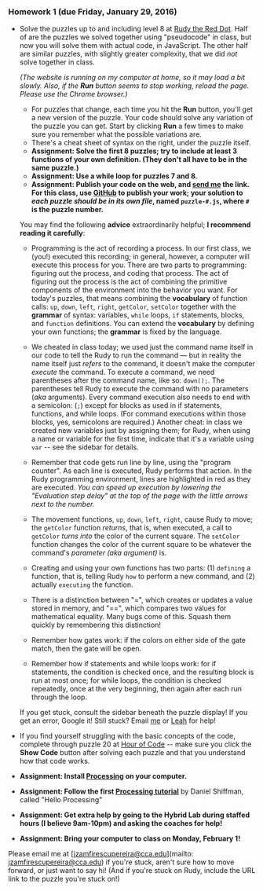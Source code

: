### Homework 1 (due Friday, January 29, 2016)

- Solve the puzzles up to and including level 8 at [Rudy the Red Dot](http://rudy.zamfi.net). Half of are the puzzles we solved together using "pseudocode" in class, but now you will solve them with actual code, in JavaScript. The other half are similar puzzles, with slightly greater complexity, that we did *not* solve together in class.
  
  *(The website is running on my computer at home, so it may load a bit slowly. Also, if the <strong>Run</strong> button seems to stop working, reload the page. Please use the Chrome browser.)*
  
  - For puzzles that change, each time you hit the **Run** button, you'll get a new version of the puzzle. Your code should solve any variation of the puzzle you can get. Start by clicking **Run** a few times to make sure you remember what the possible variations are.
  - There's a cheat sheet of syntax on the right, under the puzzle itself.
  - **Assignment: Solve the first 8 puzzles; try to include at least 3 functions of your own definition. (They don't all have to be in the same puzzle.)**
  - **Assignment: Use a while loop for puzzles 7 and 8.**
  - **Assignment: Publish your code on the web, and [send me](mailto:jzamfirescupereira@cca.edu) the link. For this class, use [GitHub](../github-guide.md) to publish your work; your solution to *each puzzle should be in its own file*, named `puzzle-#.js`, where `#` is the puzzle number.**
  
  You may find the following **advice** extraordinarily helpful; **I recommend reading it carefully**:
  
  - Programming is the act of recording a process. In our first class, we (you!) executed this recording; in general, however, a computer will execute this process for you. There are two parts to programming: figuring out the process, and coding that process. The act of figuring out the process is the act of combining the primitive components of the environment into the behavior you want. For today's puzzles, that means combining the **vocabulary** of function calls: `up`, `down`, `left`, `right`, `getColor`, `setColor` together with the **grammar** of syntax: variables, `while` loops, `if` statements, blocks, and `function` definitions. You can extend the **vocabulary** by defining your own functions; the **grammar** is fixed by the language.

  - We cheated in class today; we used just the command name itself in our code to tell the Rudy to run the command — but in reality the name itself just *refers* to the command, it doesn't make the computer *execute* the command. To execute a command, we need parentheses after the command name, like so: `down();`. The parentheses tell Rudy to execute the command with no parameters (*aka* arguments). Every command execution also needs to end with a semicolon: (`;`) except for blocks as used in if statements, functions, and while loops. (For command executions within those blocks, yes, semicolons are required.) Another cheat: in class we created new variables just by assigning them; for Rudy, when using a name or variable for the first time, indicate that it's a variable using `var` -- see the sidebar for details.

  - Remember that code gets run line by line, using the "program counter". As each line is executed, Rudy performs that action. In the Rudy programming environment, lines are highlighted in red as they are executed. *You can speed up execution by lowering the "Evaluation step delay" at the top of the page with the little arrows next to the number.*

  - The movement functions, `up`, `down`, `left`, `right`, cause Rudy to move; the `getColor` function *returns*, that is, when executed, a call to `getColor` *turns into* the color of the current square. The `setColor` function changes the color of the current square to be whatever the command's *parameter (aka argument)* is.

  - Creating and using your own functions has two parts: (1) `defining` a function, that is, telling Rudy `how` to perform a new command, and (2) actually `executing` the function.

  - There is a distinction between "=", which creates or updates a value stored in memory, and "==", which compares two values for mathematical equality. Many bugs come of this. Squash them quickly by remembering this distinction!

  - Remember how gates work: if the colors on either side of the gate match, then the gate will be open.

  - Remember how if statements and while loops work: for if statements, the condition is checked once, and the resulting block is run at most once; for while loops, the condition is checked repeatedly, once at the very beginning, then again after each run through the loop.
  
  If you get stuck, consult the sidebar beneath the puzzle display! If you get an error, Google it! Still stuck? Email [me](mailto:jzamfirescupereira@cca.edu) or [Leah](mailto:lmeyerholtz@cca.edu) for help!

- If you find yourself struggling with the basic concepts of the code, complete through puzzle 20 at [Hour of Code](http://learn.code.org/hoc/1) -- make sure you click the **Show Code** button after solving each puzzle and that you understand how that code works.

- **Assignment: Install [Processing](https://processing.org/download/?processing) on your computer.**

- **Assignment: Follow the first [Processing tutorial](https://processing.org/tutorials/)** by Daniel Shiffman, called "Hello Processing"

- **Assignment: Get extra help by going to the Hybrid Lab during staffed hours (I believe 9am-10pm) and asking the coaches for help!**

- **Assignment: Bring your computer to class on Monday, February 1!**

Please email me at [jzamfirescupereira@cca.edu](mailto: jzamfirescupereira@cca.edu) if you're stuck, aren't sure how to move forward, or just want to say hi! (And if you're stuck on Rudy, include the URL link to the puzzle you're stuck on!)
